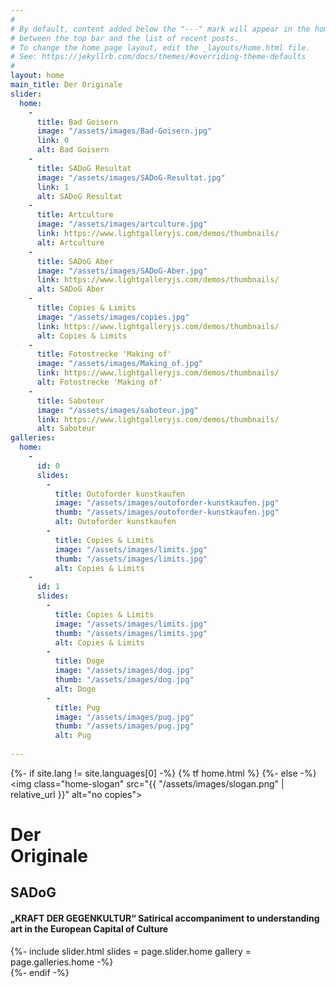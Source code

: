 ```yaml
---
#
# By default, content added below the "---" mark will appear in the home page
# between the top bar and the list of recent posts.
# To change the home page layout, edit the _layouts/home.html file.
# See: https://jekyllrb.com/docs/themes/#overriding-theme-defaults
#
layout: home
main_title: Der Originale
slider: 
  home: 
    -
      title: Bad Goisern
      image: "/assets/images/Bad-Goisern.jpg"
      link: 0
      alt: Bad Goisern
    -
      title: SADoG Resultat
      image: "/assets/images/SADoG-Resultat.jpg"
      link: 1
      alt: SADoG Resultat
    -
      title: Artculture
      image: "/assets/images/artculture.jpg"
      link: https://www.lightgalleryjs.com/demos/thumbnails/
      alt: Artculture
    -
      title: SADoG Aber
      image: "/assets/images/SADoG-Aber.jpg"
      link: https://www.lightgalleryjs.com/demos/thumbnails/
      alt: SADoG Aber
    -
      title: Copies & Limits
      image: "/assets/images/copies.jpg"
      link: https://www.lightgalleryjs.com/demos/thumbnails/
      alt: Copies & Limits
    -
      title: Fotostrecke 'Making of'
      image: "/assets/images/Making_of.jpg"
      link: https://www.lightgalleryjs.com/demos/thumbnails/
      alt: Fotostrecke 'Making of'
    -
      title: Saboteur
      image: "/assets/images/saboteur.jpg"
      link: https://www.lightgalleryjs.com/demos/thumbnails/
      alt: Saboteur
galleries:
  home:
    -
      id: 0
      slides:
        - 
          title: Outoforder kunstkaufen
          image: "/assets/images/outoforder-kunstkaufen.jpg"
          thumb: "/assets/images/outoforder-kunstkaufen.jpg"
          alt: Outoforder kunstkaufen
        - 
          title: Copies & Limits
          image: "/assets/images/limits.jpg"
          thumb: "/assets/images/limits.jpg"
          alt: Copies & Limits
    -
      id: 1
      slides:
        - 
          title: Copies & Limits
          image: "/assets/images/limits.jpg"
          thumb: "/assets/images/limits.jpg"
          alt: Copies & Limits
        - 
          title: Doge
          image: "/assets/images/dog.jpg"
          thumb: "/assets/images/dog.jpg"
          alt: Doge
        - 
          title: Pug
          image: "/assets/images/pug.jpg"
          thumb: "/assets/images/pug.jpg"
          alt: Pug
      
---
```


{%- if site.lang != site.languages[0] -%}
  {% tf home.html %}
{%- else -%}
<img class="home-slogan" src="{{ "/assets/images/slogan.png" | relative_url }}" alt="no copies">
<div class="row">
  <div class="col-12 col-lg-10 col-xl-8">
    <h1 class="home__title">
      <strong>Der <br>Originale</strong>
    </h1>        
    <div class="home__desc">
      <div class="home__desc-inner col-12 col-md-6">
        <h2>SADoG</h2>
        <h4>„KRAFT DER GEGENKULTUR“ Satirical accompaniment to understanding art in the European Capital of Culture</h4>
      </div>
    </div>
  </div>  
  <div class="col-12">
    {%- include slider.html slides = page.slider.home gallery = page.galleries.home -%}
  </div>
</div>
{%- endif -%}